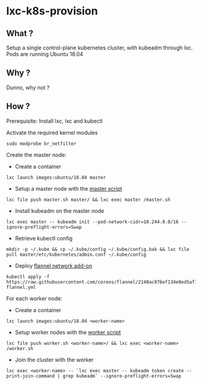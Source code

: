 lxc-k8s-provision
===


What ?
---

Setup a single control-plane kubernetes cluster, with kubeadm through lxc. Pods are running Ubuntu 18.04

Why ?
---

Dunno, why not ?


How ?
--- 

Prerequisite: Install lxc, lxc and kubectl

Activate the required kernel modules
```
sudo modprobe br_netfilter
```

Create the master node:
- Create a container
```
lxc launch images:ubuntu/18.04 master
```
- Setup a master node with the [master script](master.sh)
```
lxc file push master.sh master/ && lxc exec master /master.sh
```
- Install kubeadm on the master node
```
lxc exec master -- kubeadm init --pod-network-cidr=10.244.0.0/16 --ignore-preflight-errors=Swap
```
- Retrieve kubectl config
```
mkdir -p ~/.kube && cp ~/.kube/config ~/.kube/config.bak && lxc file pull master/etc/kubernetes/admin.conf ~/.kube/config
```
- Deploy [flannel network add-on](https://github.com/coreos/flannel)
```
kubectl apply -f https://raw.githubusercontent.com/coreos/flannel/2140ac876ef134e0ed5af15c65e414cf26827915/Documentation/kube-flannel.yml
```

For each worker node:
- Create a container
```
lxc launch images:ubuntu/18.04 <worker-name>
```
- Setup worker nodes with the [worker script](worker.sh)
```
lxc file push worker.sh <worker-name>/ && lxc exec <worker-name> /worker.sh
```
- Join the cluster with the worker
```
lxc exec <worker-name> -- `lxc exec master -- kubeadm token create --print-join-command | grep kubeadm` --ignore-preflight-errors=Swap
```